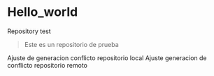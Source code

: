 # Hello_world
Repository test

 > Este es un repositorio de prueba     

Ajuste de generacion conflicto repositorio local
Ajuste generacion de conflicto repositorio remoto
